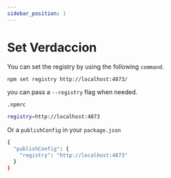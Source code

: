 ```yaml
---
sidebar_position: 1
---
```


# Set Verdaccion

You can set the registry by using the following `command`.

```bash
npm set registry http://localhost:4873/
```
you can pass a `--registry` flag when needed.

`.npmrc`
```bash
registry=http://localhost:4873
```

Or a `publishConfig` in your `package.json`

```bash
{
  "publishConfig": {
    "registry": "http://localhost:4873"
  }
}

```